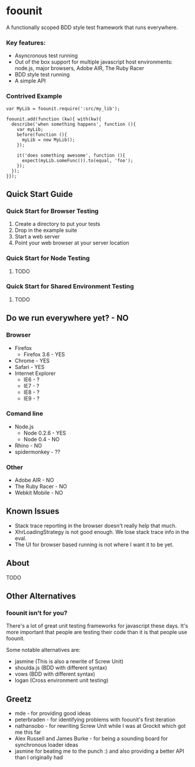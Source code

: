 # foounit

A functionally scoped BDD style test framework that runs everywhere.

### Key features:

* Asyncronous test running
* Out of the box support for multiple javascript host environments: node.js, major browsers, Adobe AIR, The Ruby Racer
* BDD style test running
* A simple API

### Contrived Example
    var MyLib = foounit.require(':src/my_lib');

    foounit.add(function (kw){ with(kw){
      describe('when something happens', function (){
        var myLib;
        before(function (){
          myLib = new MyLib();
        });

        it('does something awesome', function (){
          expect(myLib.someFunc()).to(equal, 'foo');
        });
      });
    }});

## Quick Start Guide

### Quick Start for Browser Testing
1. Create a directory to put your tests
2. Drop in the example suite
3. Start a web server
4. Point your web browser at your server location

### Quick Start for Node Testing
1. TODO

### Quick Start for Shared Environment Testing
1. TODO

## Do we run everywhere yet? - NO

### Browser
* Firefox
  * Firefox 3.6 - YES
* Chrome - YES
* Safari - YES
* Internet Explorer
  * IE6 - ?
  * IE7 - ?
  * IE8 - ?
  * IE9 - ?

### Comand line
* Node.js
  * Node 0.2.6 - YES
  * Node 0.4   - NO
* Rhino - NO
* spidermonkey - ??

### Other
* Adobe AIR - NO
* The Ruby Racer - NO
* Webkit Mobile - NO

## Known Issues
* Stack trace reporting in the browser doesn't really help that much.
* XhrLoadingStrategy is not good enough.  We lose stack trace info in the eval.
* The UI for browser based running is not where I want it to be yet.

## About
TODO

## Other Alternatives

### foounit isn't for you?
There's a lot of great unit testing frameworks for javascript these days.  It's more important that people are testing their code than it is that people use foounit.

Some notable alternatives are:

* jasmine    (This is also a rewrite of Screw Unit)
* shoulda.js (BDD with different syntax)
* vows       (BDD with different syntax)
* logan      (Cross environment unit testing)

## Greetz
* mde - for providing good ideas
* peterbraden - for identifying problems with foounit's first iteration
* nathansobo - for rewriting Screw Unit while I was at Grockit which got me this far
* Alex Russell and James Burke - for being a sounding board for synchronous loader ideas
* jasmine for beating me to the punch :) and also providing a better API than I originally had

